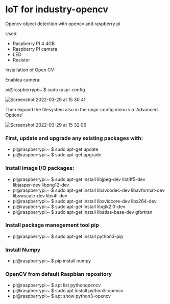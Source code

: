 # IoT for industry-opencv
Opencv object detection with opencv and raspberry pi

Used:
  - Raspberry PI 4 4GB
  - Raspberry PI camera
  - LED 
  - Resistor


Installation of Open CV:

Enablea camera:

pi@raspberrypi:~ $ sudo raspi-config
  
![Screenshot 2022-03-29 at 15 30 41](https://user-images.githubusercontent.com/59376179/160622689-b0b91a0e-3ca3-4ef9-a936-ad49a798dda3.png)

Then expand the filesystem also in the raspi-config menu via 'Advanced Options'

![Screenshot 2022-03-29 at 15 32 06](https://user-images.githubusercontent.com/59376179/160623107-a4b4b54a-1fcb-47d4-b61b-616c76546969.png)

### First, update and upgrade any existing packages with:

  - pi@raspberrypi:~ $ sudo apt-get update
  - pi@raspberrypi:~ $ sudo apt-get upgrade


### Install image I/O packages:

  - pi@raspberrypi:~ $ sudo apt-get install libjpeg-dev libtiff5-dev libjasper-dev libpng12-dev
  - pi@raspberrypi:~ $ sudo apt-get install libavcodec-dev libavformat-dev libswscale-dev libv4l-dev 
  - pi@raspberrypi:~ $ sudo apt-get install libxvidcore-dev libx264-dev
  - pi@raspberrypi:~ $ sudo apt-get install libgtk2.0-dev
  - pi@raspberrypi:~ $ sudo apt-get install libatlas-base-dev gfortran


### Install package manegement tool pip

  - pi@raspberrypi:~ $ sudo apt-get install python3-pip

### Install Numpy

  - pi@raspberrypi:~ $ pip install numpy

### OpenCV from default Raspbian repository

  - pi@raspberrypi:~ $ apt list python*opencv*
  - pi@raspberrypi:~ $ sudo apt install python3-opencv 
  - pi@raspberrypi:~ $ apt show python3-opencv

  
